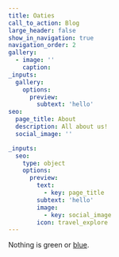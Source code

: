 ```yaml
---
title: Oaties
call_to_action: Blog
large_header: false
show_in_navigation: true
navigation_order: 2
gallery:
  - image: ''
    caption:
_inputs: 
  gallery:
    options:
      preview:
        subtext: 'hello'
seo:
  page_title: About
  description: All about us!
  social_image: ''

_inputs:
  seo:
    type: object
    options:
      preview:
        text:
          - key: page_title
        subtext: 'hello'
        image:
          - key: social_image
        icon: travel_explore
---
```

Nothing is green or [blue](/services/).